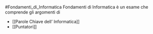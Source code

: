 #Fondamenti_di_Informatica
Fondamenti di Informatica è un esame che comprende gli argomenti di
- [[Parole Chiave dell’ Informatica]]
- [[Puntatori]]